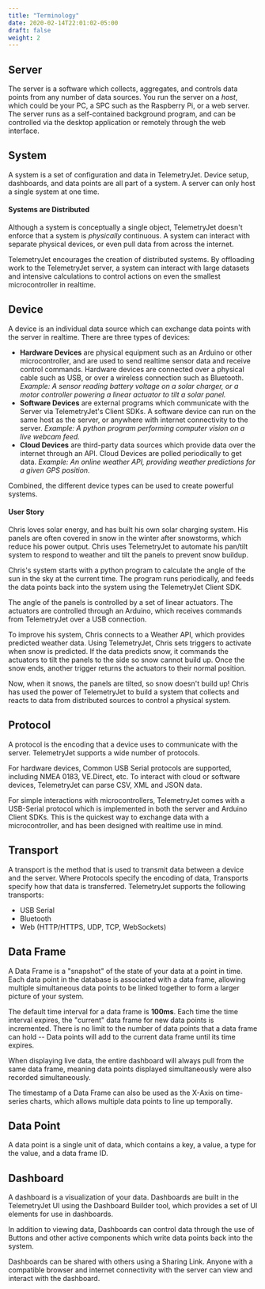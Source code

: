 ```yaml
---
title: "Terminology"
date: 2020-02-14T22:01:02-05:00
draft: false
weight: 2
---
```



## 

## Server
The server is a software which collects, aggregates, and controls data points from any number of data sources. You run the server on a _host_, which could be your PC, a SPC such as the Raspberry Pi, or a web server. The server runs as a self-contained background program, and can be controlled via the desktop application or remotely through the web interface.

## System
A system is a set of configuration and data in TelemetryJet. Device setup, dashboards, and data points are all part of a system. A server can only host a single system at one time.

<div class="bp3-callout bp3-icon-layout-auto">
<h4 class="bp3-heading">Systems are Distributed</h4>
<p>
Although a system is conceptually a single object, TelemetryJet doesn't enforce that a system is <i>physically</i> continuous. A system can interact with separate physical devices, or even pull data from across the internet.
</p>
<p>
TelemetryJet encourages the creation of distributed systems. By offloading work to the TelemetryJet server, a system can interact with large datasets and intensive calculations to control actions on even the smallest microcontroller in realtime.
</p>
</div>

## Device
A device is an individual data source which can exchange data points with the server in realtime. There are three types of devices:

- __Hardware Devices__ are physical equipment such as an Arduino or other microcontroller, and are used to send realtime sensor data and receive control commands. Hardware devices are connected over a physical cable such as USB, or over a wireless connection such as Bluetooth. _Example: A sensor reading battery voltage on a solar charger, or a motor controller powering a linear actuator to tilt a solar panel._
- __Software Devices__ are external programs which communicate with the Server via TelemetryJet's Client SDKs. A software device can run on the same host as the server, or anywhere with internet connectivity to the server. _Example: A python program performing computer vision on a live webcam feed._
- __Cloud Devices__ are third-party data sources which provide data over the internet through an API. Cloud Devices are polled periodically to get data. _Example: An online weather API, providing weather predictions for a given GPS position._


Combined, the different device types can be used to create powerful systems. 
<div class="bp3-callout bp3-icon-flash">
<h4 class="bp3-heading">User Story</h4>
<p>
Chris loves solar energy, and has built his own solar charging system. His panels are often covered in snow in the winter after snowstorms, which reduce his power output. Chris uses TelemetryJet to automate his pan/tilt system to respond to weather and tilt the panels to prevent snow buildup.
</p>
<p>
Chris's system starts with a python program to calculate the angle of the sun in the sky at the current time. The program runs periodically, and feeds the data points back into the system using the TelemetryJet Client SDK.
</p>
<p>
The angle of the panels is controlled by a set of linear actuators. The actuators are controlled through an Arduino, which receives commands from TelemetryJet over a USB connection.
</p>
<p>
To improve his system, Chris connects to a Weather API, which provides predicted weather data. Using TelemetryJet, Chris sets triggers to activate when snow is predicted. If the data predicts snow, it commands the actuators to tilt the panels to the side so snow cannot build up. Once the snow ends, another trigger returns the actuators to their normal position.
</p>
<p>
Now, when it snows, the panels are tilted, so snow doesn't build up! Chris has used the power of TelemetryJet to build a system that collects and reacts to data from distributed sources to control a physical system.
</p>
</div>

## Protocol
A protocol is the encoding that a device uses to communicate with the server. TelemetryJet supports a wide number of protocols. 

For hardware devices, Common USB Serial protocols are supported, including NMEA 0183, VE.Direct, etc. To interact with cloud or software devices, TelemetryJet can parse CSV, XML and JSON data.

For simple interactions with microcontrollers, TelemetryJet comes with a USB-Serial protocol which is implemented in both the server and Arduino Client SDKs. This is the quickest way to exchange data with a microcontroller, and has been designed with realtime use in mind.

## Transport
A transport is the method that is used to transmit data between a device and the server. Where Protocols specify the encoding of data, Transports specify how that data is transferred. TelemetryJet supports the following transports:

- USB Serial
- Bluetooth
- Web (HTTP/HTTPS, UDP, TCP, WebSockets)

## Data Frame
A Data Frame is a "snapshot" of the state of your data at a point in time. Each data point in the database is associated with a data frame, allowing multiple simultaneous data points to be linked together to form a larger picture of your system.

The default time interval for a data frame is __100ms__. Each time the time interval expires, the "current" data frame for new data points is incremented. There is no limit to the number of data points that a data frame can hold -- Data points will add to the current data frame until its time expires.

When displaying live data, the entire dashboard will always pull from the same data frame, meaning data points displayed simultaneously were also recorded simultaneously. 

The timestamp of a Data Frame can also be used as the X-Axis on time-series charts, which allows multiple data points to line up temporally.

## Data Point
A data point is a single unit of data, which contains a key, a value, a type for the value, and a data frame ID.

## Dashboard
A dashboard is a visualization of your data. Dashboards are built in the TelemetryJet UI using the Dashboard Builder tool, which provides a set of UI elements for use in dashboards.

In addition to viewing data, Dashboards can control data through the use of Buttons and other active components which write data points back into the system.

Dashboards can be shared with others using a Sharing Link. Anyone with a compatible browser and internet connectivity with the server can view and interact with the dashboard.